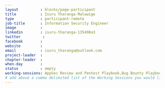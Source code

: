 ```yaml
---
layout          : blocks/page-participant
title           : Isuru Tharanga Malawige
type            : participant-remote
job-title       : Information Security Engineer
image           :
linkedin        : isuru-tharanga-135498a3
twitter          :
facebook        :
website         :
email           : isuru_tharanga@outlook.com
project-leader  :
chapter-leader  :
when-day        :
status          : empty
working-sessions: AppSec Review and Pentest Playbook,Bug Bounty Playbook,DoS Playbook,Incident Response Playbook,Security Monitoring Playbooks,AppSec SOC Monitoring Visualisation,Incident Response Playbook,Data behind Owasp Top 10 2017,Implications of Owasp Top 10 2017,Threat Modeling Scaling,Security Champions Threat Modeling,Threat Modeling Cheat Sheet,Threat Modeling Templates,Threat Modeling Tools,Mobile Security Testing Guide (MSTG),Cheat Sheets,Webgoat
# add above a comma delimited list of the Working Sessions you would like to attend (use the session's title)
---
```


<!-- put more details about participant here -->
